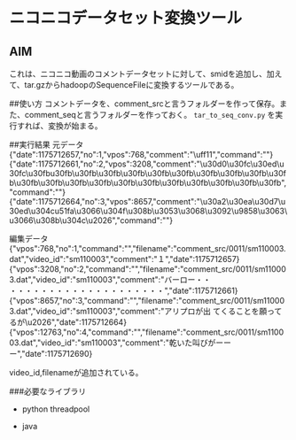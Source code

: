 # ニコニコデータセット変換ツール
## AIM
これは、ニコニコ動画のコメントデータセットに対して、smidを追加し、加えて、tar.gzからhadoopのSequenceFileに変換するツールである。


##使い方
コメントデータを、comment_srcと言うフォルダーを作って保存。また、comment_seqと言うフォルダーを作っておく。
`tar_to_seq_conv.py`
を実行すれば、変換が始まる。

##実行結果
元データ
    {"date":1175712657,"no":1,"vpos":768,"comment":"\uff11","command":""}
    {"date":1175712661,"no":2,"vpos":3208,"comment":"\u30d0\u30fc\u30ed\u30fc\u30fbu30fb\u30fb\u30fb\u30fb\u30fb\u30fb\u30fb\u30fb\u30fb\u30fb\u30fb\u30fb\u30fb\u30fb\u30fb\u30fb\u30fb\u30fb\u30fb\u30fb\u30fb","command":""}
    {"date":1175712664,"no":3,"vpos":8657,"comment":"\u30a2\u30ea\u30d7\u30ed\u304cu51fa\u3066\u304f\u308b\u3053\u3068\u3092\u9858\u3063\u3066\u308b\u304c\u2026","command":""}

編集データ
    {"vpos":768,"no":1,"command":"","filename":"comment_src\/0011\/sm110003.dat","video_id":"sm110003","comment":"１","date":1175712657}
    {"vpos":3208,"no":2,"command":"","filename":"comment_src\/0011\/sm110003.dat","video_id":"sm110003","comment":"バーロー・・ ・・・・・・・・・・・・・・・・・・・・","date":1175712661}
    {"vpos":8657,"no":3,"command":"","filename":"comment_src\/0011\/sm110003.dat","video_id":"sm110003","comment":"アリプロが出 てくることを願ってるが\u2026","date":1175712664}
    {"vpos":12763,"no":4,"command":"","filename":"comment_src\/0011\/sm110003.dat","video_id":"sm110003","comment":"乾いた叫びがーーー","date":1175712690}

video_id,filenameが追加されている。


###必要なライブラリ
- python
 threadpool

- java
